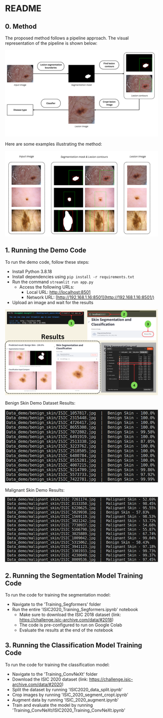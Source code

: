 # README

## 0. Method

The proposed method follows a pipeline approach. The visual representation of the pipeline is shown below:

![Pipeline Method](Results/pipeline_method.png)

Here are some examples illustrating the method:

![Some Examples](Results/SomeExample.png)

## 1. Running the Demo Code

To run the demo code, follow these steps:

- Install Python 3.8.18
- Install dependencies using `pip install -r requirements.txt`
- Run the command `streamlit run app.py`
  - Access the following URLs:
    - Local URL: [http://localhost:8501](http://localhost:8501/)
    - Network URL: [http://192.168.1.16:8501](http://192.168.1.16:8501/)
- Upload an image and wait for the results

![Running Demo](Results/RuningDemo.png)

Benign Skin Demo Dataset Results:

![Benign Skin Demo Results](Data_demo/benign_skin_demo_results.png)

Malignant Skin Demo Results:

![Malignant Skin Demo Results](Data_demo/malignant_skin_demo_results.png)

## 2. Running the Segmentation Model Training Code

To run the code for training the segmentation model:

- Navigate to the 'Training_Segformers' folder
- Run the entire 'ISIC2020_Training_Segformers.ipynb' notebook
  - Make sure to download the ISIC 2018 dataset (link: https://challenge.isic-archive.com/data/#2018)
  - The code is pre-configured to run on Google Colab
  - Evaluate the results at the end of the notebook

## 3. Running the Classification Model Training Code

To run the code for training the classification model:

- Navigate to the 'Training_ConvNeXt' folder
- Download the ISIC 2020 dataset (link: https://challenge.isic-archive.com/data/#2020)
- Split the dataset by running 'ISIC2020_data_split.ipynb'
- Crop images by running 'ISIC_2020_segment_cropt.ipynb'
- Augment data by running 'ISIC_2020_augment.ipynb'
- Train and evaluate the model by running 'Training_ConvNeXt/ISIC2020_Training_ConvNeXt.ipynb'